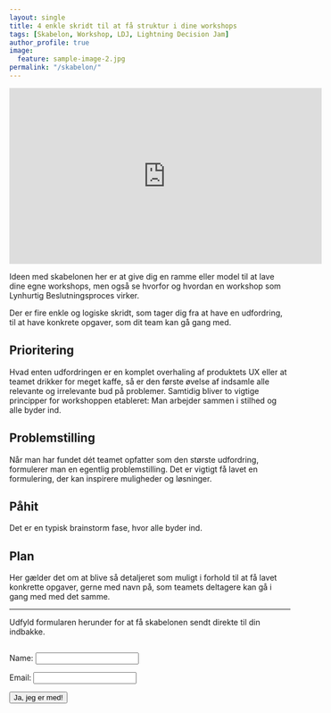 ```yaml
---
layout: single
title: 4 enkle skridt til at få struktur i dine workshops
tags: [Skabelon, Workshop, LDJ, Lightning Decision Jam]
author_profile: true
image:
  feature: sample-image-2.jpg
permalink: "/skabelon/"
---
```


<iframe width="560" height="315" src="https://www.youtube.com/embed/gWCx0l1jLTw" frameborder="0" allow="accelerometer; autoplay; clipboard-write; encrypted-media; gyroscope; picture-in-picture" allowfullscreen></iframe><br />

Ideen med skabelonen her er at give dig en ramme eller model til at lave dine egne workshops, men også se hvorfor og hvordan en workshop som Lynhurtig Beslutningsproces virker.

Der er fire enkle og logiske skridt, som tager dig fra at have en udfordring, til at have konkrete opgaver, som dit team kan gå gang med.

## Prioritering

Hvad enten udfordringen er en komplet overhaling af produktets UX eller at teamet drikker for meget kaffe, så er den første øvelse af indsamle alle relevante og irrelevante bud på problemer.
Samtidig bliver to vigtige principper for workshoppen etableret:
Man arbejder sammen i stilhed og alle byder ind.

## **Problemstilling**

Når man har fundet dét teamet opfatter som den største udfordring, formulerer man en egentlig problemstilling.
Det er vigtigt få lavet en formulering, der kan inspirere muligheder og løsninger.

## **Påhit**

Det er en typisk brainstorm fase, hvor alle byder ind.

## **Plan**

Her gælder det om at blive så detaljeret som muligt i forhold til at få lavet konkrette opgaver, gerne med navn på, som teamets deltagere kan gå i gang med med det samme.

---

Udfyld formularen herunder for at få skabelonen sendt direkte til din indbakke.

<div class="form-container">
<form action="https://janushasseriis.simplero.com/optin/hBXXqQyUzoL41Ru8taVB8oK8/167507" method="post"><img src="https://janushasseriis.simplero.com/F/167507" width="1" height="1" alt=" " />
  <p>Name: <input type="text" name="first_names"></p>
  <p>Email: <input type="email" name="email" pattern="[^@\s]+@[^@\s]+\.[^@\s]+" required="required"></p>
  <p><input name="submit" value="Ja, jeg er med!" type="submit" class="simplero-submit"></p>
</form>
</div>
